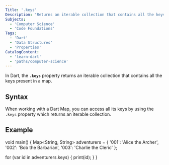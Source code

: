 ```yaml
---
Title: '.keys'
Description: 'Returns an iterable collection that contains all the keys present in a map.'
Subjects:
  - 'Computer Science'
  - 'Code Foundations'
Tags:
  - 'Dart'
  - 'Data Structures'
  - 'Properties'
CatalogContent:
  - 'learn-dart'
  - 'paths/computer-science'
---
```


In Dart, the **`.keys`** property returns an iterable collection that contains all the keys present in a map.

## Syntax

When working with a Dart Map, you can access all its keys by using the `.keys` property which returns an iterable collection.


## Example
void main() {
  Map<String, String> adventurers = {
    '001': 'Alice the Archer',
    '002': 'Bob the Barbarian',
    '003': 'Charlie the Cleric'
  };

  for (var id in adventurers.keys) {
    print(id);
  }
}
